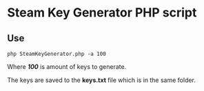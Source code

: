 # Steam Key Generator PHP script

## Use
```
php SteamKeyGenerator.php -a 100
```
Where ***100*** is amount of keys to generate.

The keys are saved to the **keys.txt** file which is in the same folder.